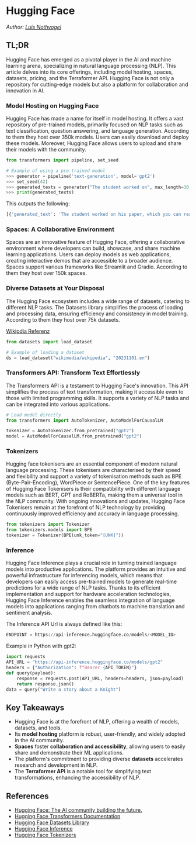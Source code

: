 # Hugging Face

_Author: [Luis Nothvogel](mailto:luis.nothvogel@htwg-konstanz.de)_  
  
## TL;DR  
  
Hugging Face has emerged as a pivotal player in the AI and machine learning arena, specializing in natural language processing (NLP). This article delves into its core offerings, including model hosting, spaces, datasets, pricing, and the Terraformer API. Hugging Face is not only a repository for cutting-edge models but also a platform for collaboration and innovation in AI.  

### Model Hosting on Hugging Face

Hugging Face has made a name for itself in model hosting. It offers a vast repository of pre-trained models, primarily focused on NLP tasks such as text classification, question answering, and language generation. According to them they host over 350k models. Users can easily download and deploy these models. Moreover, Hugging Face allows users to upload and share their models with the community.

```python
from transformers import pipeline, set_seed

# Example of using a pre-trained model
>>> generator = pipeline('text-generation', model='gpt2')  
>>> set_seed(42)  
>>> generated_texts = generator("The student worked on", max_length=30, num_return_sequences=2)  
>>> print(generated_texts)
```

This outputs the following:
```python
[{'generated_text': 'The student worked on his paper, which you can read about here. You can get an ebook with that part, or an audiobook with some of'}, {'generated_text': 'The student worked on this particular task by making the same basic task in his head again and again, without the help of some external helper, even when'}]
```

### Spaces: A Collaborative Environment

Spaces are an innovative feature of Hugging Face, offering a collaborative environment where developers can build, showcase, and share machine learning applications. Users can deploy models as web applications, creating interactive demos that are accessible to a broader audience. Spaces support various frameworks like Streamlit and Gradio. According to them they host over 150k spaces.

### Diverse Datasets at Your Disposal

The Hugging Face ecosystem includes a wide range of datasets, catering to different NLP tasks. The Datasets library simplifies the process of loading and processing data, ensuring efficiency and consistency in model training. According to them they host over 75k datasets.

[Wikipdia Referenz](https://huggingface.co/datasets/wikimedia/wikipedia)
```python
from datasets import load_dataset

# Example of loading a dataset
ds = load_dataset("wikimedia/wikipedia", "20231101.en")
```


### Transformers API: Transform Text Effortlessly

The Transformers API is a testament to Hugging Face's innovation. This API simplifies the process of text transformation, making it accessible even to those with limited programming skills. It supports a variety of NLP tasks and can be integrated into various applications.

```python
# Load model directly
from transformers import AutoTokenizer, AutoModelForCausalLM

tokenizer = AutoTokenizer.from_pretrained("gpt2")
model = AutoModelForCausalLM.from_pretrained("gpt2")
```

### Tokenizers

Hugging face tokenisers are an essential component of modern natural language processing. These tokenisers are characterised by their speed and flexibility and support a variety of tokenisation methods such as BPE (Byte-Pair-Encoding), WordPiece or SentencePiece. One of the key features of Hugging Face Tokenisers is their compatibility with different language models such as BERT, GPT and RoBERTa, making them a universal tool in the NLP community. With ongoing innovations and updates, Hugging Face Tokenisers remain at the forefront of NLP technology by providing continuously improved efficiency and accuracy in language processing.

```python
from tokenizers import Tokenizer
from tokenizers.models import BPE
tokenizer = Tokenizer(BPE(unk_token="[UNK]"))
```

### Inference

Hugging Face Inference plays a crucial role in turning trained language models into productive applications. The platform provides an intuitive and powerful infrastructure for inferencing models, which means that developers can easily access pre-trained models to generate real-time predictions for a wide range of NLP tasks. Thanks to its efficient implementation and support for hardware acceleration technologies, Hugging Face Inference enables the seamless integration of language models into applications ranging from chatbots to machine translation and sentiment analysis.

The Inference API Url is always defined like this: 
```python
ENDPOINT = https://api-inference.huggingface.co/models/<MODEL_ID>
```

Example in Python with gpt2:
```python
import requests
API_URL = "https://api-inference.huggingface.co/models/gpt2"
headers = {"Authorization": f"Bearer {API_TOKEN}"}
def query(payload):
    response = requests.post(API_URL, headers=headers, json=payload)
    return response.json()
data = query("Write a story about a Knight")
```

## Key Takeaways

- Hugging Face is at the forefront of NLP, offering a wealth of models, datasets, and tools.
- Its **model hosting** platform is robust, user-friendly, and widely adopted in the AI community.
- **Spaces** foster **collaboration and accessibility**, allowing users to easily share and demonstrate their ML applications.
- The platform's commitment to providing diverse **datasets** accelerates research and development in NLP.
- The **Terraformer API** is a notable tool for simplifying text transformations, enhancing the accessibility of NLP.

## References

- [Hugging Face: The AI community building the future.](https://HuggingFace.co/)
- [Hugging Face Transformers Documentation](https://HuggingFace.co/docs/transformers/index)
- [Hugging Face Datasets Library](https://HuggingFace.co/docs/datasets/index)
- [Hugging Face Inference](https://huggingface.co/docs/api-inference/index)
- [Hugging Face Tokenizers](https://huggingface.co/docs/tokenizers/index)
